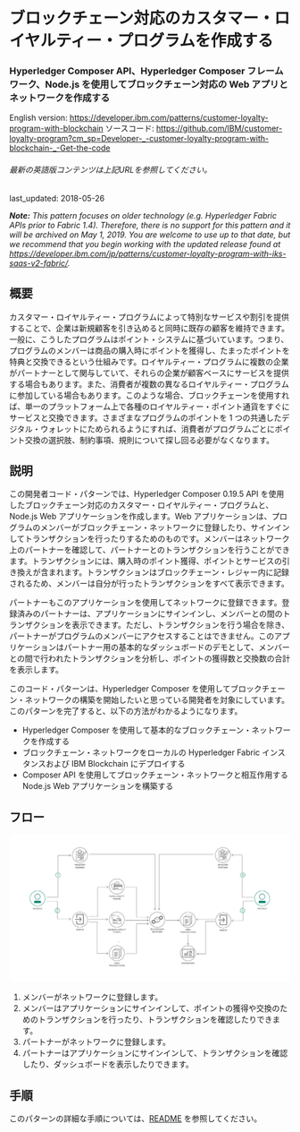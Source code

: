 # ブロックチェーン対応のカスタマー・ロイヤルティー・プログラムを作成する

### Hyperledger Composer API、Hyperledger Composer フレームワーク、Node.js を使用してブロックチェーン対応の Web アプリとネットワークを作成する

English version: https://developer.ibm.com/patterns/customer-loyalty-program-with-blockchain
  ソースコード: https://github.com/IBM/customer-loyalty-program?cm_sp=Developer-_-customer-loyalty-program-with-blockchain-_-Get-the-code

###### 最新の英語版コンテンツは上記URLを参照してください。
last_updated: 2018-05-26

 
_**Note:** This pattern focuses on older technology (e.g. Hyperledger Fabric APIs prior to Fabric 1.4). Therefore, there is no support for this pattern and it will be archived on May 1, 2019. You are welcome to use up to that date, but we recommend that you begin working with the updated release found at https://developer.ibm.com/jp/patterns/customer-loyalty-program-with-iks-saas-v2-fabric/._

## 概要

カスタマー・ロイヤルティー・プログラムによって特別なサービスや割引を提供することで、企業は新規顧客を引き込めると同時に既存の顧客を維持できます。一般に、こうしたプログラムはポイント・システムに基づいています。つまり、プログラムのメンバーは商品の購入時にポイントを獲得し、たまったポイントを特典と交換できるという仕組みです。ロイヤルティー・プログラムに複数の企業がパートナーとして関与していて、それらの企業が顧客ベースにサービスを提供する場合もあります。また、消費者が複数の異なるロイヤルティー・プログラムに参加している場合もあります。このような場合、ブロックチェーンを使用すれば、単一のプラットフォーム上で各種のロイヤルティー・ポイント通貨をすぐにサービスと交換できます。さまざまなプログラムのポイントを 1 つの共通したデジタル・ウォレットにためられるようにすれば、消費者がプログラムごとにポイント交換の選択肢、制約事項、規則について探し回る必要がなくなります。

## 説明

この開発者コード・パターンでは、Hyperledger Composer 0.19.5 API を使用したブロックチェーン対応のカスタマー・ロイヤルティー・プログラムと、Node.js Web アプリケーションを作成します。Web アプリケーションは、プログラムのメンバーがブロックチェーン・ネットワークに登録したり、サインインしてトランザクションを行ったりするためのものです。メンバーはネットワーク上のパートナーを確認して、パートナーとのトランザクションを行うことができます。トランザクションには、購入時のポイント獲得、ポイントとサービスの引き換えが含まれます。トランザクションはブロックチェーン・レジャー内に記録されるため、メンバーは自分が行ったトランザクションをすべて表示できます。

パートナーもこのアプリケーションを使用してネットワークに登録できます。登録済みのパートナーは、アプリケーションにサインインし、メンバーとの間のトランザクションを表示できます。ただし、トランザクションを行う場合を除き、パートナーがプログラムのメンバーにアクセスすることはできません。このアプリケーションはパートナー用の基本的なダッシュボードのデモとして、メンバーとの間で行われたトランザクションを分析し、ポイントの獲得数と交換数の合計を表示します。

このコード・パターンは、Hyperledger Composer を使用してブロックチェーン・ネットワークの構築を開始したいと思っている開発者を対象にしています。このパターンを完了すると、以下の方法がわかるようになります。

* Hyperledger Composer を使用して基本的なブロックチェーン・ネットワークを作成する
* ブロックチェーン・ネットワークをローカルの Hyperledger Fabric インスタンスおよび IBM Blockchain にデプロイする
*  Composer API を使用してブロックチェーン・ネットワークと相互作用する Node.js Web アプリケーションを構築する

## フロー

![フロー](./images/arch-customer-loyalty.png)

1. メンバーがネットワークに登録します。
2. メンバーはアプリケーションにサインインして、ポイントの獲得や交換のためのトランザクションを行ったり、トランザクションを確認したりできます。
3. パートナーがネットワークに登録します。
4. パートナーはアプリケーションにサインインして、トランザクションを確認したり、ダッシュボードを表示したりできます。

## 手順

このパターンの詳細な手順については、[README](https://github.com/IBM/customer-loyalty-program) を参照してください。
